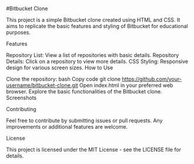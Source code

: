 #Bitbucket Clone

This project is a simple Bitbucket clone created using HTML and CSS. It aims to replicate the basic features and styling of Bitbucket for educational purposes.

Features

Repository List: View a list of repositories with basic details.
Repository Details: Click on a repository to view more details.
CSS Styling: Responsive design for various screen sizes.
How to Use

Clone the repository:
bash
Copy code
git clone https://github.com/your-username/bitbucket-clone.git
Open index.html in your preferred web browser.
Explore the basic functionalities of the Bitbucket clone.
Screenshots

Contributing

Feel free to contribute by submitting issues or pull requests. Any improvements or additional features are welcome.

License

This project is licensed under the MIT License - see the LICENSE file for details.
